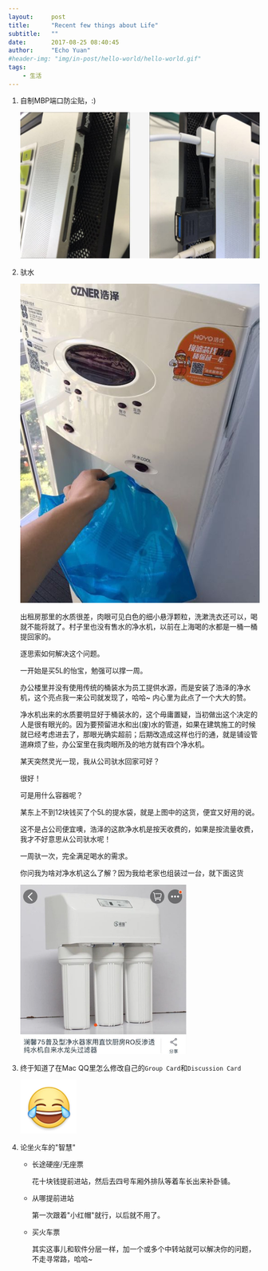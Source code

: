 ```yaml
---
layout:     post
title:      "Recent few things about Life"
subtitle:   ""
date:       2017-08-25 08:40:45
author:     "Echo Yuan"
#header-img: "img/in-post/hello-world/hello-world.gif"
tags:
    - 生活
---
```


1. 自制MBP端口防尘贴，:)

    ![self-made](/img/in-post/recent-few-things-about-life/self-made.png)

2. 驮水

    ![tuoshui](/img/in-post/recent-few-things-about-life/tuoshui.png)

    出租房那里的水质很差，肉眼可见白色的细小悬浮颗粒，洗漱洗衣还可以，喝就不能将就了。村子里也没有售水的净水机，以前在上海喝的水都是一桶一桶提回家的。

    逐思索如何解决这个问题。

    一开始是买5L的怡宝，勉强可以撑一周。

    办公楼里并没有使用传统的桶装水为员工提供水源，而是安装了浩泽的净水机，这个亮点我一来公司就发现了，哈哈~ 内心里为此点了一个大大的赞。

    净水机出来的水质要明显好于桶装水的，这个毋庸置疑，当初做出这个决定的人是很有眼光的。因为要预留进水和出(废)水的管道，如果在建筑施工的时候就已经考虑进去了，那眼光确实超前；后期改造成这样也行的通，就是铺设管道麻烦了些，办公室里在我肉眼所及的地方就有四个净水机。

    某天突然灵光一现，我从公司驮水回家可好？

    很好！

    可是用什么容器呢？

    某东上不到12块钱买了个5L的提水袋，就是上图中的这货，便宜又好用的说。

    这不是占公司便宜噢，浩泽的这款净水机是按天收费的，如果是按流量收费，我才不好意思从公司驮水呢！

    一周驮一次，完全满足喝水的需求。

    你问我为啥对净水机这么了解？因为我给老家也组装过一台，就下面这货

    ![ro-filter](/img/in-post/recent-few-things-about-life/ro-filter.png)

3. 终于知道了在Mac QQ里怎么修改自己的`Group Card`和`Discussion Card`

    ![cry](/img/cry.png)


4. 论坐火车的"智慧"
    * 长途硬座/无座票

        花十块钱提前进站，然后去四号车厢外排队等着车长出来补卧铺。
    * 从哪提前进站

        第一次跟着"小红帽"就行，以后就不用了。
    * 买火车票

        其实这事儿和软件分层一样，加一个或多个中转站就可以解决你的问题，不走寻常路，哈哈~



